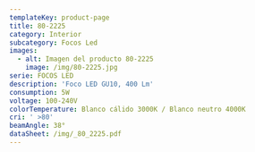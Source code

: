 ```yaml
---
templateKey: product-page
title: 80-2225
category: Interior
subcategory: Focos Led
images:
  - alt: Imagen del producto 80-2225
    image: /img/80-2225.jpg
serie: FOCOS LED
description: 'Foco LED GU10, 400 Lm'
consumption: 5W
voltage: 100-240V
colorTemperature: Blanco cálido 3000K / Blanco neutro 4000K
cri: ' >80'
beamAngle: 38°
dataSheet: /img/_80_2225.pdf
---
```


